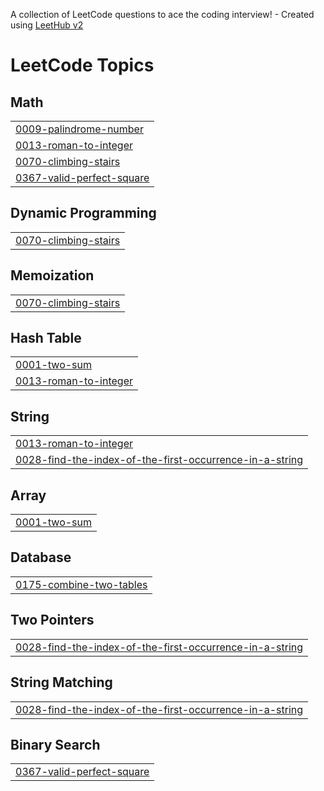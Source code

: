 A collection of LeetCode questions to ace the coding interview! - Created using [LeetHub v2](https://github.com/arunbhardwaj/LeetHub-2.0)
<!---LeetCode Topics Start-->
# LeetCode Topics
## Math
|  |
| ------- |
| [0009-palindrome-number](https://github.com/SriramV1212/LeetCode/tree/master/0009-palindrome-number) |
| [0013-roman-to-integer](https://github.com/SriramV1212/LeetCode/tree/master/0013-roman-to-integer) |
| [0070-climbing-stairs](https://github.com/SriramV1212/LeetCode/tree/master/0070-climbing-stairs) |
| [0367-valid-perfect-square](https://github.com/SriramV1212/LeetCode/tree/master/0367-valid-perfect-square) |
## Dynamic Programming
|  |
| ------- |
| [0070-climbing-stairs](https://github.com/SriramV1212/LeetCode/tree/master/0070-climbing-stairs) |
## Memoization
|  |
| ------- |
| [0070-climbing-stairs](https://github.com/SriramV1212/LeetCode/tree/master/0070-climbing-stairs) |
## Hash Table
|  |
| ------- |
| [0001-two-sum](https://github.com/SriramV1212/LeetCode/tree/master/0001-two-sum) |
| [0013-roman-to-integer](https://github.com/SriramV1212/LeetCode/tree/master/0013-roman-to-integer) |
## String
|  |
| ------- |
| [0013-roman-to-integer](https://github.com/SriramV1212/LeetCode/tree/master/0013-roman-to-integer) |
| [0028-find-the-index-of-the-first-occurrence-in-a-string](https://github.com/SriramV1212/LeetCode/tree/master/0028-find-the-index-of-the-first-occurrence-in-a-string) |
## Array
|  |
| ------- |
| [0001-two-sum](https://github.com/SriramV1212/LeetCode/tree/master/0001-two-sum) |
## Database
|  |
| ------- |
| [0175-combine-two-tables](https://github.com/SriramV1212/LeetCode/tree/master/0175-combine-two-tables) |
## Two Pointers
|  |
| ------- |
| [0028-find-the-index-of-the-first-occurrence-in-a-string](https://github.com/SriramV1212/LeetCode/tree/master/0028-find-the-index-of-the-first-occurrence-in-a-string) |
## String Matching
|  |
| ------- |
| [0028-find-the-index-of-the-first-occurrence-in-a-string](https://github.com/SriramV1212/LeetCode/tree/master/0028-find-the-index-of-the-first-occurrence-in-a-string) |
## Binary Search
|  |
| ------- |
| [0367-valid-perfect-square](https://github.com/SriramV1212/LeetCode/tree/master/0367-valid-perfect-square) |
<!---LeetCode Topics End-->